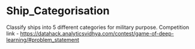 # Ship_Categorisation
Classify ships into 5 different categories for military purpose.
Competition link - https://datahack.analyticsvidhya.com/contest/game-of-deep-learning/#problem_statement
